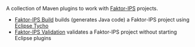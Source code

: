 A collection of Maven plugins to work with [Faktor-IPS](https://doc.faktorzehn.org/faktor-ips/latest/) projects.
 * [Faktor-IPS Build](faktorips-maven-plugin/index.html) builds (generates Java code) a Faktor-IPS project using [Eclipse Tycho](https://github.com/eclipse-tycho/tycho#readme)
 * [Faktor-IPS Validation](faktorips-validation-maven-plugin/index.html) validates a Faktor-IPS project without starting Eclipse plugins